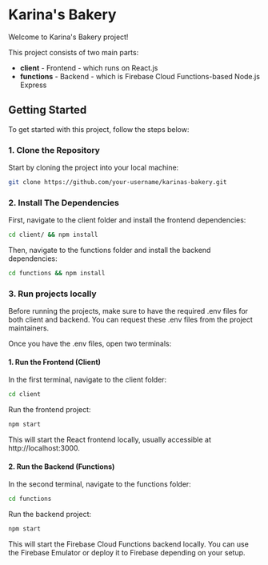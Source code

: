 # Karina's Bakery

Welcome to Karina's Bakery project!

This project consists of two main parts:

- **client** - Frontend - which runs on React.js
- **functions** - Backend - which is Firebase Cloud Functions-based Node.js Express

## Getting Started

To get started with this project, follow the steps below:

### 1. Clone the Repository

Start by cloning the project into your local machine:

```bash
git clone https://github.com/your-username/karinas-bakery.git
```

### 2. Install The Dependencies

First, navigate to the client folder and install the frontend dependencies:

```bash
cd client/ && npm install
```

Then, navigate to the functions folder and install the backend dependencies:

```bash
cd functions && npm install
```

### 3. Run projects locally

Before running the projects, make sure to have the required .env files for both client and backend. You can request these .env files from the project maintainers.

Once you have the .env files, open two terminals:

#### 1. Run the Frontend (Client)

In the first terminal, navigate to the client folder:

```bash
cd client
```

Run the frontend project:

```bash
npm start
```

This will start the React frontend locally, usually accessible at http://localhost:3000.

#### 2. Run the Backend (Functions)

In the second terminal, navigate to the functions folder:

```bash
cd functions
```

Run the backend project:

```bash
npm start
```

This will start the Firebase Cloud Functions backend locally. You can use the Firebase Emulator or deploy it to Firebase depending on your setup.
